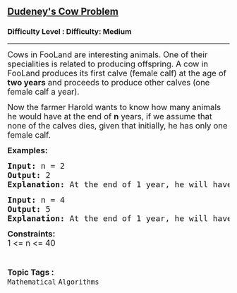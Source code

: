 <h2><a href="https://www.geeksforgeeks.org/problems/cows-of-fooland5818/1?page=4&difficulty=Medium&status=unsolved,attempted&sortBy=accuracy">Dudeney's Cow Problem</a></h2><h3>Difficulty Level : Difficulty: Medium</h3><hr><div class="problems_problem_content__Xm_eO"><p><span style="font-size: 18px;">Cows in FooLand are interesting animals. One of their specialities is related to producing offspring. A cow in FooLand produces its first calve (female calf) at the age of <strong>two years</strong> and proceeds to produce other calves (one female calf a year).</span></p>
<p><span style="font-size: 18px;">Now the farmer Harold wants to know how many animals he would have at the end of <strong>n</strong> years, if we assume that none of the calves dies, given that initially, he has only one female calf.</span></p>
<p><span style="font-size: 18px;"><strong>Examples:</strong></span></p>
<pre><span style="font-size: 18px;"><strong>Input: </strong>n = 2
<strong>Output: </strong>2
<strong>Explanation: </strong>At the end of 1 year, he will have only 1 cow, at the end of 2 years he will have 2 animals (one parent cow C1 and other baby calf B1 which is the offspring of cow C1).</span>
</pre>
<pre><span style="font-size: 18px;"><strong>Input: </strong>n = 4
<strong>Output: </strong>5
<strong>Explanation: </strong></span><span style="font-size: 18px;">At the end of 1 year, he will have only 1 cow, at the end of 2 years he will have 2 animals (one parent cow C1 and other baby calf B1 which is the offspring of cow C1). At the end of 3 years, he will have 3 animals (one parent cow C1 and 2 female calves B1 and B2, C1 is the parent of B1 and B2).At the end of 4 years,he will have 5 animals (one parent cow C1, 3 offsprings of C1 i.e. B1, B2, B3 and one offspring of B1).</span>
</pre>
<p><span style="font-size: 18px;"><strong>Constraints:</strong><br>1 &lt;= n &lt;= 40</span></p></div><br><p><span style=font-size:18px><strong>Topic Tags : </strong><br><code>Mathematical</code>&nbsp;<code>Algorithms</code>&nbsp;